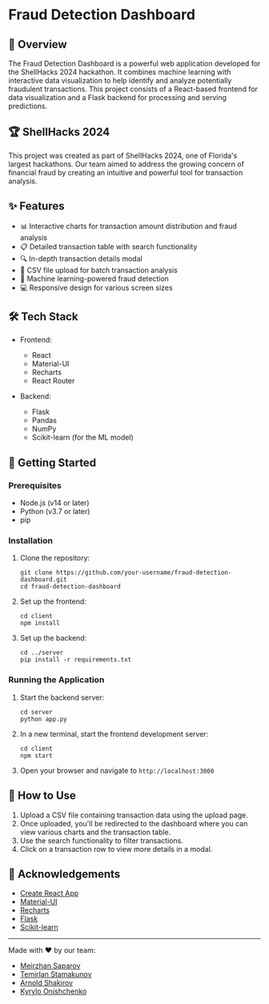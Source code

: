 # Fraud Detection Dashboard

## 🚀 Overview

The Fraud Detection Dashboard is a powerful web application developed for the ShellHacks 2024 hackathon. It combines machine learning with interactive data visualization to help identify and analyze potentially fraudulent transactions. This project consists of a React-based frontend for data visualization and a Flask backend for processing and serving predictions.

## 🏆 ShellHacks 2024

This project was created as part of ShellHacks 2024, one of Florida's largest hackathons. Our team aimed to address the growing concern of financial fraud by creating an intuitive and powerful tool for transaction analysis.

## ✨ Features

- 📊 Interactive charts for transaction amount distribution and fraud analysis
- 📋 Detailed transaction table with search functionality
- 🔍 In-depth transaction details modal
- 📁 CSV file upload for batch transaction analysis
- 🧠 Machine learning-powered fraud detection
- 💻 Responsive design for various screen sizes

## 🛠️ Tech Stack

- Frontend:
  - React
  - Material-UI
  - Recharts
  - React Router

- Backend:
  - Flask
  - Pandas
  - NumPy
  - Scikit-learn (for the ML model)

## 🏁 Getting Started

### Prerequisites

- Node.js (v14 or later)
- Python (v3.7 or later)
- pip

### Installation

1. Clone the repository:
   ```
   git clone https://github.com/your-username/fraud-detection-dashboard.git
   cd fraud-detection-dashboard
   ```

2. Set up the frontend:
   ```
   cd client
   npm install
   ```

3. Set up the backend:
   ```
   cd ../server
   pip install -r requirements.txt
   ```

### Running the Application

1. Start the backend server:
   ```
   cd server
   python app.py
   ```

2. In a new terminal, start the frontend development server:
   ```
   cd client
   npm start
   ```

3. Open your browser and navigate to `http://localhost:3000`

## 📖 How to Use

1. Upload a CSV file containing transaction data using the upload page.
2. Once uploaded, you'll be redirected to the dashboard where you can view various charts and the transaction table.
3. Use the search functionality to filter transactions.
4. Click on a transaction row to view more details in a modal.

## 👏 Acknowledgements

- [Create React App](https://github.com/facebook/create-react-app)
- [Material-UI](https://mui.com/)
- [Recharts](https://recharts.org/)
- [Flask](https://flask.palletsprojects.com/)
- [Scikit-learn](https://scikit-learn.org/)

---

Made with ❤️ by our team:
- [Meirzhan Saparov](https://github.com/Meirzhan05)
- [Temirlan Stamakunov](https://github.com/stamakunov7)
- [Arnold Shakirov](https://github.com/arnold-shakirov)
- [Kyrylo Onishchenko](https://github.com/kyrylooni)